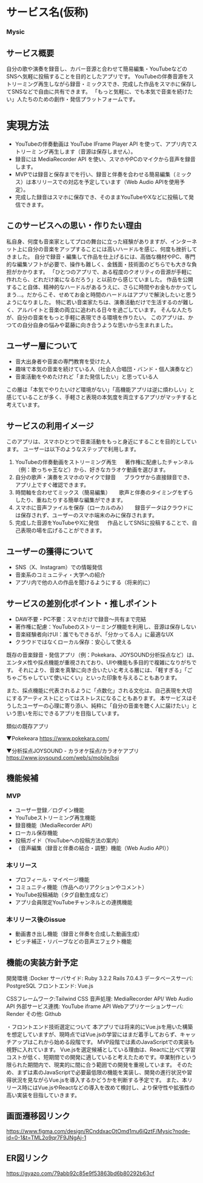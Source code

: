 # サービス名(仮称)
### Mysic


## サービス概要
自分の歌や演奏を録音し、カバー音源と合わせて簡易編集・YouTubeなどのSNSへ気軽に投稿することを目的としたアプリです。
YouTubeの伴奏音源をストリーミング再生しながら録音・ミックスでき、完成した作品をスマホに保存してSNSなどで自由に共有できます。
「もっと気軽に、でも本気で音楽を続けたい」人たちのための創作・発信プラットフォームです。
# 実現方法
* YouTubeの伴奏動画は YouTube IFrame Player API を使って、アプリ内でストリーミ ング再生します（音源は保存しません）。
* 録音には MediaRecorder API を使い、スマホやPCのマイクから音声を録音します。
* MVPでは録音と保存までを行い、録音と伴奏を合わせる簡易編集（ミックス）は本リリースでの対応を予定しています（Web Audio APIを使用予定）。
* 完成した録音はスマホに保存でき、そのままYouTubeやXなどに投稿して発信できます。


## このサービスへの思い・作りたい理由
私自身、何度も音楽家としてプロの舞台に立った経験がありますが、インターネット上に自分の音楽をアップすることには高いハードルを感じ、何度も挫折してきました。
自分で録音・編集して作品を仕上げるには、高価な機材やPC、専門的な編集ソフトが必要で、操作も難しく、金銭面・技術面のどちらでも大きな負担がかかります。
「ひとつのアプリで、ある程度のクオリティの音源が手軽に作れたら、どれだけ楽になるだろう」と以前から感じていました。
作品を公開すること自体、精神的なハードルがあるうえに、さらに時間やお金もかかってしまう…。だからこそ、せめてお金と時間のハードルはアプリで解決したいと思うようになりました。
特に若い音楽家たちは、演奏活動だけで生活するのが難しく、アルバイトと音楽の両立に追われる日々を過ごしています。
そんな人たちが、自分の音楽をもっと手軽に表現できる環境を作りたい。
このアプリは、かつての自分自身の悩みや葛藤に向き合うような思いから生まれました。


## ユーザー層について
- 音大出身者や音楽の専門教育を受けた人
- 趣味で本気の音楽を続けている人（社会人合唱団・バンド・個人演奏など）
- 音楽活動をやめたけれど「また発信したい」と思っている人

この層は「本気でやりたいけど環境がない」「高機能アプリは逆に煩わしい」と感じていることが多く、手軽さと表現の本気度を両立するアプリがマッチすると考えています。


## サービスの利用イメージ
このアプリは、スマホひとつで音楽活動をもっと身近にすることを目的としています。
ユーザーは以下のようなステップで利用します。

1. YouTubeの伴奏動画をストリーミング再生
　   著作権に配慮したチャンネル（例：歌っちゃ王など）から、好きなカラオケ動画を選びます。
2. 自分の歌声・演奏をスマホのマイクで録音
　   ブラウザから直接録音でき、アプリ上ですぐ確認できます。
3. 時間軸を合わせてミックス（簡易編集）
　   歌声と伴奏のタイミングをずらしたり、重ねたりする簡単な編集ができます。
4. スマホに音声ファイルを保存（ローカルのみ）
　   録音データはクラウドには保存されず、ユーザーのスマホ端末のみに保存されます。
5. 完成した音源をYouTubeやXに発信
　   作品としてSNSに投稿することで、自己表現の場を広げることができます。


## ユーザーの獲得について
* SNS（X、Instagram）での情報発信
* 音楽系のコミュニティ・大学への紹介
* アプリ内で他の人の作品を聞けるようにする（将来的に）


## サービスの差別化ポイント・推しポイント
* DAW不要・PC不要：スマホだけで録音〜共有まで完結
* 著作権に配慮：YouTubeのストリーミング機能を利用し、音源は保存しない
* 音楽経験者向けUI：誰でもできるが、「分かってる人」に最適なUX
* クラウドではなくローカル保存：安心して使える

既存の音楽録音・発信アプリ（例：Pokekara、JOYSOUND分析採点など）は、エンタメ性や採点機能が重視されており、UIや機能も多目的で複雑になりがちです。
それにより、音楽を真摯に向き合いたいと考える層には、「軽すぎる」「ごちゃごちゃしていて使いにくい」といった印象を与えることもあります。

また、採点機能に代表されるように「点数化」される文化は、自己表現を大切にするアーティストにとってはストレスになることもあります。
本サービスはそうしたユーザーの心理に寄り添い、純粋に「自分の音楽を聴く人に届けたい」という思いを形にできるアプリを目指しています。

類似の既存アプリ

▼Pokekeara
https://www.pokekara.com/

▼分析採点JOYSOUND - カラオケ採点/カラオケアプリ
https://www.joysound.com/web/s/mobile/bsj


## 機能候補
### MVP
* ユーザー登録／ログイン機能
* YouTubeストリーミング再生機能
* 録音機能（MediaRecorder API）
* ローカル保存機能
* 投稿ガイド（YouTubeへの投稿方法の案内）
* （音声編集（録音と伴奏の結合・調整）機能（Web Audio API））

### 本リリース
* プロフィール・マイページ機能
* コミュニティ機能（作品へのリアクションやコメント）
* YouTube投稿補助（タグ自動生成など）
* アプリ会員限定YouTubeチャンネルとの連携機能

### 本リリース後のissue
* 動画書き出し機能（録音と伴奏を合成した動画生成）
* ピッチ補正・リバーブなどの音声エフェクト機能


## 機能の実装方針予定
開発環境 :Docker
サーバサイド: Ruby 3.2.2 Rails 7.0.4.3
データベースサーバ: PostgreSQL
フロントエンド: Vue.js

CSSフレームワーク:Tailwind CSS
音声処理: MediaRecorder API/ Web Audio API
外部サービス連携: YouTube iframe API
Webアプリケーションサーバ: Render
その他: Github

・フロントエンド技術選定について
本アプリでは将来的にVue.jsを用いた構築を想定していますが、現時点ではVue.jsの学習にはまだ着手しておらず、キャッチアップはこれから始める段階です。
MVP段階では素のJavaScriptでの実装も視野に入れています。
Vue.jsを選定候補としている理由は、Reactに比べて学習コストが低く、短期間での開発に適していると考えたためです。卒業制作という限られた期間内で、現実的に間に合う範囲での開発を重視しています。
そのため、まずは素のJavaScriptで必要最低限の機能を実装し、開発の進行状況や習得状況を見ながらVue.jsを導入するかどうかを判断する予定です。
また、本リリース時にはVue.jsやReactなどの導入を改めて検討し、より保守性や拡張性の高い実装を目指していきます。

## 画面遷移図リンク
https://www.figma.com/design/RCnddxacOtOmd1mu6iQztF/Mysic?node-id=0-1&t=TML2o9qr7F9JNgAj-1

## ER図リンク
https://gyazo.com/79abb92c85e9f53863bd6b80292b63cf
